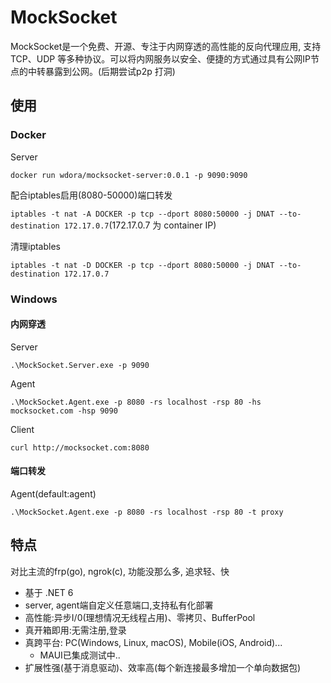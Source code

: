 # MockSocket

MockSocket是一个免费、开源、专注于内网穿透的高性能的反向代理应用, 支持TCP、UDP 等多种协议。可以将内网服务以安全、便捷的方式通过具有公网IP节点的中转暴露到公网。(后期尝试p2p 打洞)

## 使用

### Docker

Server

`docker run wdora/mocksocket-server:0.0.1 -p 9090:9090`

配合iptables启用(8080-50000)端口转发

`iptables -t nat -A DOCKER -p tcp --dport 8080:50000 -j DNAT --to-destination 172.17.0.7`(172.17.0.7 为 container IP)

清理iptables

`iptables -t nat -D DOCKER -p tcp --dport 8080:50000 -j DNAT --to-destination 172.17.0.7`

### Windows

#### 内网穿透

Server

`.\MockSocket.Server.exe -p 9090`

Agent

`.\MockSocket.Agent.exe -p 8080 -rs localhost -rsp 80 -hs mocksocket.com -hsp 9090`

Client

`curl http://mocksocket.com:8080`

#### 端口转发

Agent(default:agent)

`.\MockSocket.Agent.exe -p 8080 -rs localhost -rsp 80 -t proxy`

## 特点

对比主流的frp(go), ngrok(c), 功能没那么多, 追求轻、快

- 基于 .NET 6
- server, agent端自定义任意端口,支持私有化部署
- 高性能:异步I/0(理想情况无线程占用)、零拷贝、BufferPool
- 真开箱即用:无需注册,登录
- 真跨平台: PC(Windows, Linux, macOS), Mobile(iOS, Android)...
  - MAUI已集成测试中..
- 扩展性强(基于消息驱动)、效率高(每个新连接最多增加一个单向数据包)
